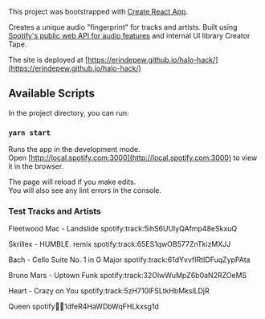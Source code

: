 
This project was bootstrapped with [Create React App](https://github.com/facebook/create-react-app).

Creates a unique audio "fingerprint" for tracks and artists. Built using [Spotify's public web API for audio features](https://developer.spotify.com/documentation/web-api/reference/tracks/) and internal UI library Creator Tape.

The site is deployed at [https://erindepew.github.io/halo-hack/](https://erindepew.github.io/halo-hack/) 

## Available Scripts

In the project directory, you can run:

### `yarn start`

Runs the app in the development mode.<br>
Open [http://local.spotify.com:3000](http://local.spotify.com:3000) to view it in the browser.

The page will reload if you make edits.<br>
You will also see any lint errors in the console.

### Test Tracks and Artists


Fleetwood Mac - Landslide spotify:track:5ihS6UUlyQAfmp48eSkxuQ

Skrillex - HUMBLE. remix spotify:track:65ES1qwOB577ZnTkizMXJJ

Bach - Cello Suite No. 1 in G Major spotify:track:61dYvvfIRtIDFuqZypPAta

Bruno Mars - Uptown Funk  spotify:track:32OlwWuMpZ6b0aN2RZOeMS

Heart - Crazy on You spotify:track:5zH710lFSLtkHbMkslLDjR

Queen spotify:artist:1dfeR4HaWDbWqFHLkxsg1d
